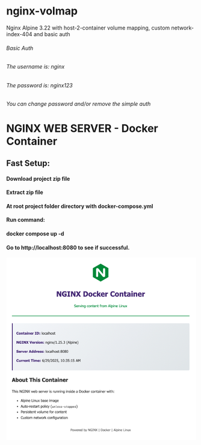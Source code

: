 # nginx-volmap
Nginx Alpine 3.22 with host-2-container volume mapping, custom network-index-404 and basic auth


###### Basic Auth
###### The username is: nginx
###### The password is: nginx123
###### You can change password and/or remove the simple auth
# NGINX WEB SERVER - Docker Container

## Fast Setup:
#### Download project zip file
#### Extract zip file
#### At root project folder directory with docker-compose.yml
#### Run command:
#### docker compose up -d
#### Go to http://localhost:8080 to see if successful.

![Feature Demo](./nginx-volmap/README/Nginx-Webserver-Index.png)
